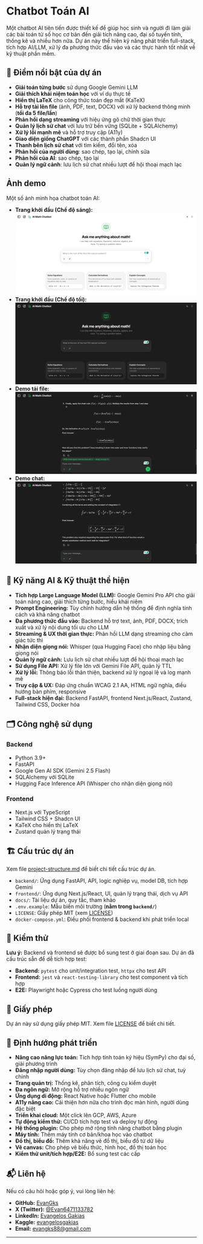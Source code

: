 # Chatbot Toán AI

Một chatbot AI tiên tiến được thiết kế để giúp học sinh và người đi làm giải các bài toán từ số học cơ bản đến giải tích nâng cao, đại số tuyến tính, thống kê và nhiều hơn nữa. Dự án này thể hiện kỹ năng phát triển full-stack, tích hợp AI/LLM, xử lý đa phương thức đầu vào và các thực hành tốt nhất về kỹ thuật phần mềm.

## 🚀 Điểm nổi bật của dự án

- **Giải toán từng bước** sử dụng Google Gemini LLM
- **Giải thích khái niệm toán học** với ví dụ thực tế
- **Hiển thị LaTeX** cho công thức toán đẹp mắt (KaTeX)
- **Hỗ trợ tải lên file** (ảnh, PDF, text, DOCX) với xử lý backend thông minh (**tối đa 5 file/lần**)
- **Phản hồi dạng streaming** với hiệu ứng gõ chữ thời gian thực
- **Quản lý lịch sử chat** với lưu trữ bền vững (SQLite + SQLAlchemy)
- **Xử lý lỗi mạnh mẽ** và hỗ trợ truy cập (A11y)
- **Giao diện giống ChatGPT** với các thành phần Shadcn UI
- **Thanh bên lịch sử chat** với tìm kiếm, đổi tên, xóa
- **Phản hồi của người dùng**: sao chép, tạo lại, chỉnh sửa
- **Phản hồi của AI**: sao chép, tạo lại
- **Quản lý ngữ cảnh**: lưu lịch sử chat nhiều lượt để hội thoại mạch lạc

## Ảnh demo

Một số ảnh minh họa chatbot toán AI:

- **Trang khởi đầu (Chế độ sáng):**
  ![Initial Page Light Mode](assets/Initial_page_light_mode.png)
- **Trang khởi đầu (Chế độ tối):**
  ![Initial Page Dark Mode](assets/Initial_page_dark_mode.png)
- **Demo tải file:**
  ![File Upload Demo](assets/file_upload_demo.png)
- **Demo chat:**
  ![Chat Demo](assets/demo.png)

## 🧠 Kỹ năng AI & Kỹ thuật thể hiện

- **Tích hợp Large Language Model (LLM):** Google Gemini Pro API cho giải toán nâng cao, giải thích từng bước, hiểu khái niệm
- **Prompt Engineering:** Tùy chỉnh hướng dẫn hệ thống để định nghĩa tính cách và khả năng chatbot
- **Đa phương thức đầu vào:** Backend hỗ trợ text, ảnh, PDF, DOCX; trích xuất và xử lý nội dung tối ưu cho LLM
- **Streaming & UX thời gian thực:** Phản hồi LLM dạng streaming cho cảm giác tức thì
- **Nhận diện giọng nói:** Whisper (qua Hugging Face) cho nhập liệu bằng giọng nói
- **Quản lý ngữ cảnh:** Lưu lịch sử chat nhiều lượt để hội thoại mạch lạc
- **Sử dụng File API:** Xử lý file lớn với Gemini File API, quản lý TTL
- **Xử lý lỗi:** Thông báo lỗi thân thiện, backend xử lý ngoại lệ và log mạnh mẽ
- **Truy cập & UX:** Đáp ứng chuẩn WCAG 2.1 AA, HTML ngữ nghĩa, điều hướng bàn phím, responsive
- **Full-stack hiện đại:** Backend FastAPI, frontend Next.js/React, Zustand, Tailwind CSS, Docker hóa

## 🗂️ Công nghệ sử dụng

### Backend
- Python 3.9+
- FastAPI
- Google Gen AI SDK (Gemini 2.5 Flash)
- SQLAlchemy với SQLite
- Hugging Face Inference API (Whisper cho nhận diện giọng nói)

### Frontend
- Next.js với TypeScript
- Tailwind CSS + Shadcn UI
- KaTeX cho hiển thị LaTeX
- Zustand quản lý trạng thái

## 🏗️ Cấu trúc dự án

Xem file [project-structure.md](project-structure.md) để biết chi tiết cấu trúc dự án.
- `backend/`: Ứng dụng FastAPI, API, logic nghiệp vụ, model DB, tích hợp Gemini
- `frontend/`: Ứng dụng Next.js/React, UI, quản lý trạng thái, dịch vụ API
- `docs/`: Tài liệu dự án, quy tắc, tham khảo
- `.env.example`: Mẫu biến môi trường (**nằm trong `backend/`**)
- `LICENSE`: Giấy phép MIT (xem [LICENSE](LICENSE))
- `docker-compose.yml`: Điều phối frontend & backend khi phát triển local

## 🧪 Kiểm thử

**Lưu ý:** Backend và frontend sẽ được bổ sung test ở giai đoạn sau. Dự án đã cấu trúc sẵn để dễ tích hợp test:

- **Backend:** `pytest` cho unit/integration test, `httpx` cho test API
- **Frontend:** `jest` và `react-testing-library` cho test component và tích hợp
- **E2E:** Playwright hoặc Cypress cho test luồng người dùng

## 📄 Giấy phép

Dự án này sử dụng giấy phép MIT. Xem file [LICENSE](LICENSE) để biết chi tiết.

## 🔮 Định hướng phát triển

- **Nâng cao năng lực toán:** Tích hợp tính toán ký hiệu (SymPy) cho đại số, giải phương trình
- **Đăng nhập người dùng:** Tùy chọn đăng nhập để lưu lịch sử chat, tuỳ chỉnh
- **Trang quản trị:** Thống kê, phân tích, công cụ kiểm duyệt
- **Đa ngôn ngữ:** Mở rộng hỗ trợ nhiều ngôn ngữ
- **Ứng dụng di động:** React Native hoặc Flutter cho mobile
- **A11y nâng cao:** Cải thiện hơn nữa cho trình đọc màn hình, người dùng đặc biệt
- **Triển khai cloud:** Một click lên GCP, AWS, Azure
- **Tự động kiểm thử:** CI/CD tích hợp test và deploy tự động
- **Hệ thống plugin:** Cho phép mở rộng tính năng chatbot bằng plugin
- **Máy tính:** Thêm máy tính cơ bản/khoa học vào chatbot
- **Đồ thị, biểu đồ:** Thêm khả năng vẽ đồ thị, biểu đồ từ dữ liệu
- **Vẽ canvas:** Cho phép vẽ biểu thức, hình học, đồ thị toán học
- **Kiểm thử unit/tích hợp/E2E:** Bổ sung test các cấp

## 📬 Liên hệ
Nếu có câu hỏi hoặc góp ý, vui lòng liên hệ:

- **GitHub:** [EvanGks](https://github.com/EvanGks)
- **X (Twitter):** [@Evan6471133782](https://x.com/Evan6471133782)
- **LinkedIn:** [Evangelos Gakias](https://www.linkedin.com/in/evangelos-gakias-346a9072)
- **Kaggle:** [evangelosgakias](https://www.kaggle.com/evangelosgakias)
- **Email:** [evangks88@gmail.com](mailto:evangks88@gmail.com)

---

